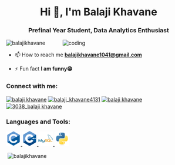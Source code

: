 <h1 align="center">Hi 👋, I'm Balaji Khavane</h1>
<h3 align="center"> Prefinal Year Student, Data Analytics Enthusiast</h3>

<img align="right" alt="coding" width="350" 
     src="https://media2.giphy.com/media/v1.Y2lkPTc5MGI3NjExMmN2Zm45Z2oxbGI4cDN3OTVvOWNjbHVrcTh4OHA3c3k0Y2RzOHVyNSZlcD12MV9pbnRlcm5hbF9naWZfYnlfaWQmY3Q9Zw/Z3VgQu8hkVeB1bakS9/giphy.webp">

<p align="left"> <img src="https://komarev.com/ghpvc/?username=balajikhavane&label=Profile%20views&color=0e75b6&style=flat" alt="balajikhavane" /> </p>

- 📫 How to reach me **balajikhavane1041@gmail.com**

- ⚡ Fun fact **I am funny😁**

<h3 align="left">Connect with me:</h3>
<p align="left">
<a href="https://linkedin.com/in/balaji khavane" target="blank"><img align="center" src="https://raw.githubusercontent.com/rahuldkjain/github-profile-readme-generator/master/src/images/icons/Social/linked-in-alt.svg" alt="balaji khavane" height="30" width="40" /></a>
<a href="https://instagram.com/balaji_khavane4131" target="blank"><img align="center" src="https://raw.githubusercontent.com/rahuldkjain/github-profile-readme-generator/master/src/images/icons/Social/instagram.svg" alt="balaji_khavane4131" height="30" width="40" /></a>
<a href="https://www.leetcode.com/balaji khavane" target="blank"><img align="center" src="https://raw.githubusercontent.com/rahuldkjain/github-profile-readme-generator/master/src/images/icons/Social/leet-code.svg" alt="balaji khavane" height="30" width="40" /></a>
<a href="https://www.hackerearth.com/3038_balaji khavane" target="blank"><img align="center" src="https://raw.githubusercontent.com/rahuldkjain/github-profile-readme-generator/master/src/images/icons/Social/hackerearth.svg" alt="3038_balaji khavane" height="30" width="40" /></a>
</p>

<h3 align="left">Languages and Tools:</h3>
<p align="left"> <a href="https://www.cprogramming.com/" target="_blank" rel="noreferrer"> <img src="https://raw.githubusercontent.com/devicons/devicon/master/icons/c/c-original.svg" alt="c" width="40" height="40"/> </a> <a href="https://www.w3schools.com/cpp/" target="_blank" rel="noreferrer"> <img src="https://raw.githubusercontent.com/devicons/devicon/master/icons/cplusplus/cplusplus-original.svg" alt="cplusplus" width="40" height="40"/> </a> <a href="https://www.mysql.com/" target="_blank" rel="noreferrer"> <img src="https://raw.githubusercontent.com/devicons/devicon/master/icons/mysql/mysql-original-wordmark.svg" alt="mysql" width="40" height="40"/> </a> <a href="https://www.python.org" target="_blank" rel="noreferrer"> <img src="https://raw.githubusercontent.com/devicons/devicon/master/icons/python/python-original.svg" alt="python" width="40" height="40"/> </a> </p>

<p>&nbsp;<img align="center" src="https://github-readme-stats.vercel.app/api?username=balajikhavane&show_icons=true&locale=en" alt="balajikhavane" /></p>
